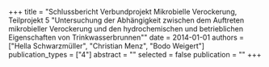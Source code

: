 +++
title = "Schlussbericht Verbundprojekt Mikrobielle Verockerung, Teilprojekt 5 \"Untersuchung der Abhängigkeit zwischen dem Auftreten mikrobieller Verockerung und den hydrochemischen und betrieblichen Eigenschaften von Trinkwasserbrunnen\""
date = 2014-01-01
authors = ["Hella Schwarzmüller", "Christian Menz", "Bodo Weigert"]
publication_types = ["4"]
abstract = ""
selected = false
publication = ""
+++

